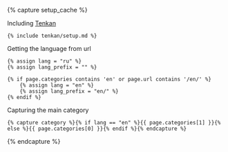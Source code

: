 {% capture setup_cache %}

Including [Tenkan](https://github.com/kizu/tenkan)

    {% include tenkan/setup.md %}

Getting the language from url

    {% assign lang = "ru" %}
    {% assign lang_prefix = "" %}

    {% if page.categories contains 'en' or page.url contains '/en/' %}
        {% assign lang = "en" %}
        {% assign lang_prefix = "en/" %}
    {% endif %}

Capturing the main category

    {% capture category %}{% if lang == "en" %}{{ page.categories[1] }}{% else %}{{ page.categories[0] }}{% endif %}{% endcapture %}

{% endcapture %}
